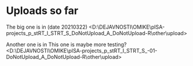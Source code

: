 # Uploads so far

The big one is in (date 20210322)
<D:\DEJAVNOSTI\OMIKE\pISA-projects\_p_stRT\_I_STRT\_S_DoNotUpload\_A_DoNotUpload-R\other\upload>

Another one is in
This one is maybe more testing?
<D:\DEJAVNOSTI\OMIKE\pISA-projects\_p_stRT\_I_STRT\_S_-01-DoNotUpload\_A_DoNotUpload-R\other\upload>

